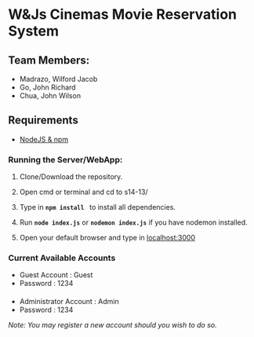 # W&Js Cinemas Movie Reservation System
## Team Members: 
* Madrazo, Wilford Jacob
* Go, John Richard
* Chua, John Wilson

## Requirements
* [NodeJS & npm](https://www.npmjs.com/get-npm)

### Running the Server/WebApp:
1) Clone/Download the repository.
2) Open cmd or terminal and cd to s14-13/
3) Type in  **`npm install `** to install all dependencies.

4) Run **`node index.js`** or **`nodemon index.js`** if you have nodemon installed.

5) Open your default browser and type in [localhost:3000](http://localhost:3000/)

### Current Available Accounts
* Guest Account : Guest
* Password : 1234
#### 
* Administrator Account : Admin
* Password : 1234

*Note: You may register a new account should you wish to do so.*